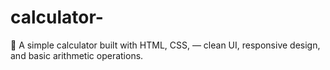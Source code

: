 # calculator-
🧮 A simple calculator built with HTML, CSS, — clean UI, responsive design, and basic arithmetic operations.
